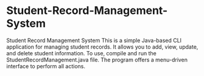 # Student-Record-Management-System
Student Record Management System
This is a simple Java-based CLI application for managing student records. It allows you to add, view, update, and delete student information.
To use, compile and run the StudentRecordManagement.java file. The program offers a menu-driven interface to perform all actions.
